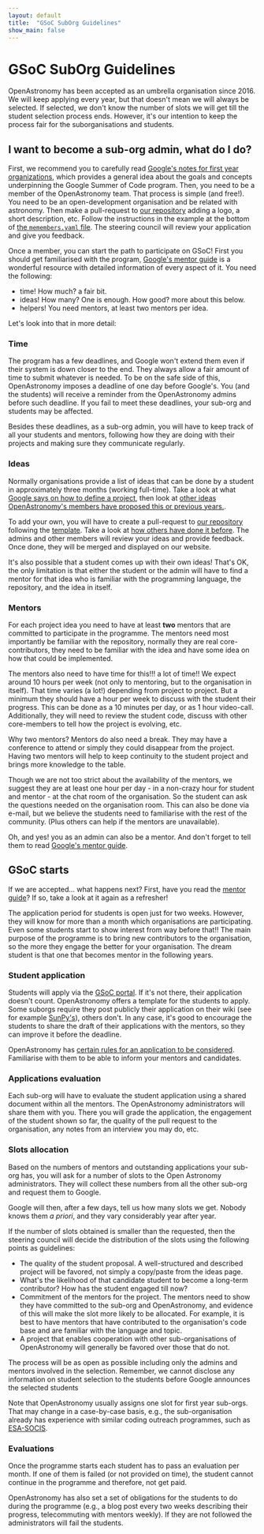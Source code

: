 ```yaml
---
layout: default
title:  "GSoC SubOrg Guidelines"
show_main: false
---
```


# GSoC SubOrg Guidelines

OpenAstronomy has been accepted as an umbrella organisation since
2016. We will keep applying every year, but that doesn't mean we
will always be selected. If selected, we don't know the number of
slots we will get till the student selection process ends. However,
it's our intention to keep the process fair for the suborganisations
and students.

## I want to become a sub-org admin, what do I do?

First, we recommend you to carefully read [Google's notes for first year organizations][Google-notes],
which provides a general idea about the goals and concepts underpinning the Google Summer of Code program.
Then, you need to be a member of the OpenAstronomy team. That process
is simple (and free!). You need to be an open-development organisation
and be related with astronomy. Then make a pull-request to [our repository][OA repository]
adding a logo, a short description, etc.
Follow the instructions in the example at the bottom of [the `memembers.yaml` file][members PR].
The steering council will review your application and give you feedback.

Once a member, you can start the path to participate on GSoC!
First you should get familiarised with the program, [Google's mentor guide] is
a wonderful resource with detailed information of every aspect of it.
You need the following:
- time! How much? a fair bit.
- ideas! How many? One is enough. How good? more about this below.
- helpers! You need mentors, at least two mentors per idea.

Let's look into that in more detail:

### Time

The program has a few deadlines, and Google won't extend them even if
their system is down closer to the end. They always allow a fair amount
of time to submit whatever is needed. To be on the safe side of this,
OpenAstronomy imposes a deadline of one day before Google's. You (and the students)
will receive a reminder from the OpenAstronomy admins before such deadline.
If you fail to meet these deadlines, your sub-org and students may be affected.

Besides these deadlines, as a sub-org admin, you will have to keep track of
all your students and mentors, following how they are doing with their projects
and making sure they communicate regularly.

### Ideas

Normally organisations provide a list of ideas that can be done by a student
in approximately three months (working full-time). Take a look at what [Google
says on how to define a project](https://google.github.io/gsocguides/mentor/defining-a-project-ideas-list),
then look at [other ideas OpenAstronomy's members have proposed this or previous years.](./#ideas-pages).

To add your own, you will have to create a pull-request to [our repository][OA repository]
following the [template](https://github.com/OpenAstronomy/openastronomy.github.io/blob/master/_projects/_template.md).
Take a look at [how others have done it before](https://github.com/OpenAstronomy/openastronomy.github.io/pull/182).
The admins and other members will review your ideas and provide feedback. Once
done, they will be merged and displayed on our website.

It's also possible that a student comes up with their own ideas! That's OK, the
only limitation is that either the student or the admin will have to find a
mentor for that idea who is familiar with the programming language, the repository,
and the idea in itself.

### Mentors

For each project idea you need to have at least **two** mentors that are committed to participate
in the programme. The mentors need most importantly be familiar with the repository,
normally they are real core-contributors, they need to be familiar with the idea and
have some idea on how that could be implemented.

The mentors also need to have time for this!!! a lot of time!! We expect around
10 hours per week (not only to mentoring, but to the organisation in itself). That
time varies (a lot!) depending from project to project. But a minimum they should
have a hour per week to discuss with the student their progress. This can be done
as a 10 minutes per day, or as 1 hour video-call. Additionally, they will need
to review the student code, discuss with other core-members to tell how the project
is evolving, etc.

Why two mentors? Mentors do also need a break. They may have a conference to attend
or simply they could disappear from the project. Having two mentors will help to
keep continuity to the student project and brings more knowledge to the table.

Though we are not too strict about the availability of the mentors, we suggest
they are at least one hour per day - in a non-crazy hour for student and mentor -
at the chat room of the organisation. So the student can ask the questions needed
on the organisation room. This can also be done via e-mail, but we believe the
students need to familiarise with the rest of the community. (Plus others can
help if the mentors are unavailable).

Oh, and yes! you as an admin can also be a mentor. And don't forget to tell
them to read [Google's mentor guide].

## GSoC starts

If we are accepted... what happens next?
First, have you read the [mentor guide][Google's mentor guide]? If so, take a
look at it again as a refresher!

The application period for students is open just for two weeks. However, they
will know for more than a month which organisations are participating. Even
some students start to show interest from way before that!! The main purpose
of the programme is to bring new contributors to the organisation, so the more they
engage the better for your organisation. The dream student is that one that becomes
mentor in the following years.


### Student application

Students will apply via the [GSoC portal][GSOC]. If it's not there, their
application doesn't count. OpenAstronomy offers a template for the students to
apply. Some suborgs require they post publicly their application on their wiki
(see for example [SunPy's](https://github.com/sunpy/sunpy/wiki/GSoC)), others
don't. In any case, it's good to encourage the students to share the draft of
their applications with the mentors, so they can improve it before the deadline.

OpenAstronomy has [certain rules for an application to be considered][student
guidelines]. Familiarise with them to be able to inform your mentors and
candidates.

### Applications evaluation

Each sub-org will have to evaluate the student application using a shared
document within all the mentors. The OpenAstronomy administrators will
share them with you. There you will grade the application, the engagement
of the student shown so far, the quality of the pull request to the organisation,
any notes from an interview you may do, etc.

### Slots allocation

Based on the numbers of mentors and outstanding applications your sub-org
has, you will ask for a number of slots to the Open Astronomy administrators.
They will collect these numbers from all the other sub-org and request them
to Google.

Google will then, after a few days, tell us how many slots we get. Nobody
knows them *a priori*, and they vary considerably year after year.

If the number of slots obtained is smaller than the requested, then the steering
council will decide the distribution of the slots using the following points as guidelines:

- The quality of the  student proposal. A well-structured and described project will be favored,
not simply a copy/paste from the ideas page.
- What's the likelihood of that candidate student to become a long-term
contributor? How has the student engaged till now?
- Commitment of the mentors for the project. The mentors need to show they have
committed to the sub-org and OpenAstronomy, and evidence of this will make the
slot more likely to be allocated.
For example, it is best to have mentors that have contributed to the organisation's
code base and are familiar with the language and topic.
- A project that enables cooperation with other sub-organisations of OpenAstronomy
will generally be favored over those that do not.

The process will be as open as possible including only the admins and mentors
involved in the selection. Remember, we cannot disclose any information on student
selection to the students before Google announces the selected students

Note that OpenAstronomy usually assigns one slot for first year sub-orgs.
That may change in a case-by-case basis, e.g., the sub-organisation already has
experience with similar coding outreach programmes, such as [ESA-SOCIS][ESA-SOCIS].

### Evaluations

Once the programme starts each student has to pass an evaluation per month.
If one of them is failed (or not provided on time), the student cannot
continue in the programme and therefore, not get paid.

OpenAstronomy has also set a set of obligations for the students to do
during the programme (e.g., a blog post every two weeks describing their progress, telecommuting with mentors weekly).
If they are not followed the administrators will fail the students.


[OA repository]: https://github.com/OpenAstronomy/openastronomy.github.io
[student guidelines]: ./student_guidelines.html
[Google's mentor guide]: https://google.github.io/gsocguides/mentor/
[GSOC]: https://summerofcode.withgoogle.com/
[members PR]: https://github.com/OpenAstronomy/openastronomy.github.io/blob/master/_data/members.yaml
[ESA-SOCIS]: https://socis.esa.int
[Google-notes]: https://google.github.io/gsocguides/mentor/notes-for-first-year-organizations
